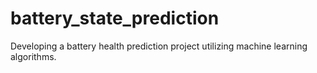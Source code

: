 # battery_state_prediction
 Developing a battery health prediction project utilizing machine learning algorithms.
